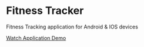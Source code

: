 # Fitness Tracker

Fitness Tracking application for Android & IOS devices

[Watch Application Demo](https://drive.google.com/file/d/12HaR88Wq4t4UrTvuwlf9HuYv6X6FVB2M/view?usp=sharing)
